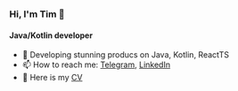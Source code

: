 ### Hi, I'm Tim 👋

#### Java/Kotlin developer

- 🌱 Developing stunning producs on Java, Kotlin, ReactTS
- 📫 How to reach me: <a href="https://t.me/timofeiSimohin">Telegram</a>, <a href="https://linkedin.com/in/simohinn">LinkedIn</a>
- 📜 Here is my <a href="https://ekaterinburg.hh.ru/resume/ed0b00b3ff083cf3630039ed1f513531367475">CV</a>
